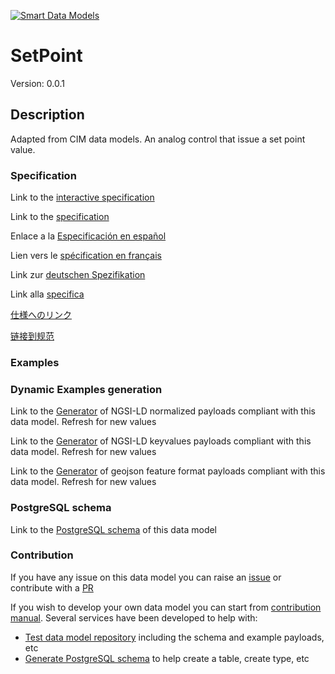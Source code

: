 [![Smart Data Models](https://smartdatamodels.org/wp-content/uploads/2022/01/SmartDataModels_logo.png "Logo")](https://smartdatamodels.org)
# SetPoint
Version: 0.0.1

## Description 

Adapted from CIM data models. An analog control that issue a set point value.
### Specification

Link to the [interactive specification](https://swagger.lab.fiware.org/?url=https://smart-data-models.github.io/dataModel.EnergyCIM/SetPoint/swagger.yaml)

Link to the [specification](https://github.com/smart-data-models/dataModel.EnergyCIM/blob/master/SetPoint/doc/spec.md)

Enlace a la [Especificación en español](https://github.com/smart-data-models/dataModel.EnergyCIM/blob/master/SetPoint/doc/spec_ES.md)

Lien vers le [spécification en français](https://github.com/smart-data-models/dataModel.EnergyCIM/blob/master/SetPoint/doc/spec_FR.md)

Link zur [deutschen Spezifikation](https://github.com/smart-data-models/dataModel.EnergyCIM/blob/master/SetPoint/doc/spec_DE.md)

Link alla [specifica](https://github.com/smart-data-models/dataModel.EnergyCIM/blob/master/SetPoint/doc/spec_IT.md)

[仕様へのリンク](https://github.com/smart-data-models/dataModel.EnergyCIM/blob/master/SetPoint/doc/spec_JA.md)

[链接到规范](https://github.com/smart-data-models/dataModel.EnergyCIM/blob/master/SetPoint/doc/spec_ZH.md)
### Examples
### Dynamic Examples generation

Link to the [Generator](https://smartdatamodels.org/extra/ngsi-ld_generator.php?schemaUrl=https://raw.githubusercontent.com/smart-data-models/dataModel.EnergyCIM/master/SetPoint/schema.json&email=info@smartdatamodels.org) of NGSI-LD normalized payloads compliant with this data model. Refresh for new values

Link to the [Generator](https://smartdatamodels.org/extra/ngsi-ld_generator_keyvalues.php?schemaUrl=https://raw.githubusercontent.com/smart-data-models/dataModel.EnergyCIM/master/SetPoint/schema.json&email=info@smartdatamodels.org) of NGSI-LD keyvalues payloads compliant with this data model. Refresh for new values

Link to the [Generator](https://smartdatamodels.org/extra/geojson_features_generator.php?schemaUrl=https://raw.githubusercontent.com/smart-data-models/dataModel.EnergyCIM/master/SetPoint/schema.json&email=info@smartdatamodels.org) of geojson feature format payloads compliant with this data model. Refresh for new values
### PostgreSQL schema

Link to the [PostgreSQL schema](https://github.com/smart-data-models/dataModel.EnergyCIM/blob/master/SetPoint/schema.sql) of this data model
### Contribution

 If you have any issue on this data model you can raise an [issue](https://github.com/smart-data-models/dataModel.EnergyCIM/issues)  or contribute with a [PR](https://github.com/smart-data-models/dataModel.EnergyCIM/pulls)

 If you wish to develop your own data model you can start from [contribution manual](https://bit.ly/contribution_manual). Several services have been developed to help with: 
 - [Test data model repository](https://smartdatamodels.org/index.php/data-models-contribution-api/) including the schema and example payloads, etc
 - [Generate PostgreSQL schema](https://smartdatamodels.org/index.php/sql-service/) to help create a table, create type, etc
